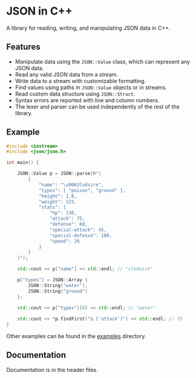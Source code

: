 # JSON in C++

A library for reading, writing, and manipulating JSON data in C++.

## Features

- Manipulate data using the `JSON::Value` class, which can represent any JSON data.
- Read any valid JSON data from a stream.
- Write data to a stream with customizable formatting.
- Find values using paths in `JSON::Value` objects or in streams.
- Read custom data structure using `JSON::Struct`.
- Syntax errors are reported with line and column numbers.
- The lexer and parser can be used independently of the rest of the library.

## Example

```cpp
#include <iostream>
#include <json/json.h>

int main() {

    JSON::Value p = JSON::parse(R"(
        {
            "name": "\u0063lodsire",
            "types": [ "poison", "ground" ],
            "height": 1.8,
            "weight": 223,
            "stats": {
                "hp": 130,
                "attack": 75,
                "defense": 60,
                "special-attack": 45,
                "special-defense": 100,
                "speed": 20
            }
        }
    )");

    std::cout << p["name"] << std::endl; // "clodsire"

    p["types"] = JSON::Array {
        JSON::String("water"),
        JSON::String("ground")
    };

    std::cout << p["types"][0] << std::endl; // "water"
    
    std::cout << *p.findFirst("$.['attack']") << std::endl; // 75
}
```

Other examples can be found in the [examples](examples) directory.

## Documentation

Documentation is in the header files.